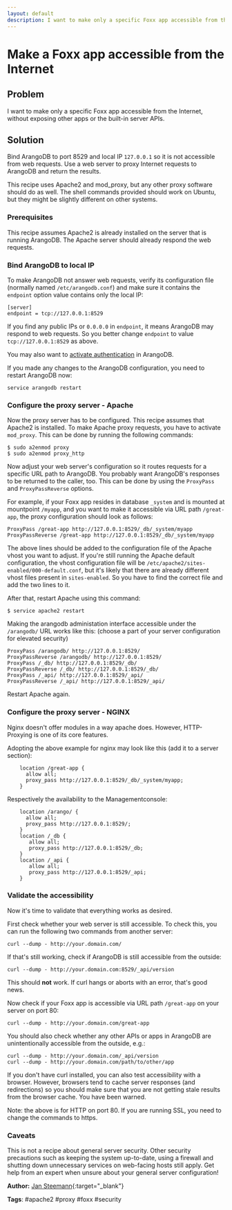 ```yaml
---
layout: default
description: I want to make only a specific Foxx app accessible from the Internet, without exposing otherapps or the built-in server APIs
---
```

# Make a Foxx app accessible from the Internet

## Problem

I want to make only a specific Foxx app accessible from the Internet, without exposing other
apps or the built-in server APIs.

## Solution

Bind ArangoDB to port 8529 and local IP `127.0.0.1` so it is not accessible from web
requests. Use a web server to proxy Internet requests to ArangoDB and return the results. 

This recipe uses Apache2 and mod_proxy, but any other proxy software should do as well.
The shell commands provided should work on Ubuntu, but they might be slightly different
on other systems.

### Prerequisites

This recipe assumes Apache2 is already installed on the server that is running ArangoDB.
The Apache server should already respond the web requests.

### Bind ArangoDB to local IP

To make ArangoDB not answer web requests, verify its configuration file (normally named
`/etc/arangodb.conf`) and make sure it contains the `endpoint` option value contains only 
the local IP:

```
[server]
endpoint = tcp://127.0.0.1:8529
```

If you find any public IPs or `0.0.0.0` in `endpoint`, it means ArangoDB may respond to
web requests. So you better change `endpoint` to value `tcp://127.0.0.1:8529` as above.

You may also want to [activate authentication](using-authentication.html) in ArangoDB.

If you made any changes to the ArangoDB configuration, you need to restart ArangoDB now:

```
service arangodb restart
```

### Configure the proxy server - Apache

Now the proxy server has to be configured. This recipe assumes that Apache2 is installed.
To make Apache proxy requests, you have to activate `mod_proxy`. This can be done by running
the following commands:

```
$ sudo a2enmod proxy
$ sudo a2enmod proxy_http 
```

Now adjust your web server's configuration so it routes requests for a specific URL path
to ArangoDB. You probably want ArangoDB's responses to be returned to the caller, too.
This can be done by using the `ProxyPass` and `ProxyPassReverse` options.

For example, if your Foxx app resides in database `_system` and is mounted at mountpoint
`/myapp`, and you want to make it accessible via URL path `/great-app`, the proxy configuration 
should look as follows:

```
ProxyPass /great-app http://127.0.0.1:8529/_db/_system/myapp
ProxyPassReverse /great-app http://127.0.0.1:8529/_db/_system/myapp
```

The above lines should be added to the configuration file of the Apache vhost you want to adjust.
If you're still running the Apache default configuration, the vhost configuration file will 
be `/etc/apache2/sites-enabled/000-default.conf`, but it's likely that there are already
different vhost files present in `sites-enabled`. So you have to find the correct file and
add the two lines to it.

After that, restart Apache using this command:
```
$ service apache2 restart 
```

Making the arangodb administation interface accessible under the `/arangodb/` URL works like this:
(choose a part of your server configuration for elevated security)

```
ProxyPass /arangodb/ http://127.0.0.1:8529/
ProxyPassReverse /arangodb/ http://127.0.0.1:8529/
ProxyPass /_db/ http://127.0.0.1:8529/_db/
ProxyPassReverse /_db/ http://127.0.0.1:8529/_db/
ProxyPass /_api/ http://127.0.0.1:8529/_api/
ProxyPassReverse /_api/ http://127.0.0.1:8529/_api/

```

Restart Apache again.

### Configure the proxy server - NGINX
Nginx doesn't offer modules in a way apache does. However, HTTP-Proxying is one of its core features.

Adopting the above example for nginx may look like this (add it to a server section):

        location /great-app {
          allow all;
          proxy_pass http://127.0.0.1:8529/_db/_system/myapp;
        }

Respectively the availability to the Managementconsole:

        location /arango/ {
          allow all;
          proxy_pass http://127.0.0.1:8529/;
        }
        location /_db {
           allow all;
           proxy_pass http://127.0.0.1:8529/_db;
        }
        location /_api {
           allow all;
           proxy_pass http://127.0.0.1:8529/_api;
        }

### Validate the accessibility

Now it's time to validate that everything works as desired.

First check whether your web server is still accessible. To check this, you can run the 
following two commands from another server:

```
curl --dump - http://your.domain.com/
```

If that's still working, check if ArangoDB is still accessible from the outside:

```
curl --dump - http://your.domain.com:8529/_api/version
```

This should **not** work. If curl hangs or aborts with an error, that's good news.

Now check if your Foxx app is accessible via URL path `/great-app` on your server on port 80:

```
curl --dump - http://your.domain.com/great-app
```

You should also check whether any other APIs or apps in ArangoDB are unintentionally accessible 
from the outside, e.g.:

```
curl --dump - http://your.domain.com/_api/version
curl --dump - http://your.domain.com/path/to/other/app
```

If you don't have curl installed, you can also test accessibility with a browser. However, browsers 
tend to cache server responses (and redirections) so you should make sure that you are not getting 
stale results from the browser cache. You have been warned.

Note: the above is for HTTP on port 80. If you are running SSL, you need to change the commands to https.


### Caveats

This is not a recipe about general server security. Other security precautions such as keeping
the system up-to-date, using a firewall and shutting down unnecessary services on web-facing
hosts still apply. Get help from an expert when unsure about your general server configuration!


**Author:** [Jan Steemann](https://github.com/jsteemann){:target="_blank"}

**Tags**: #apache2 #proxy #foxx #security

